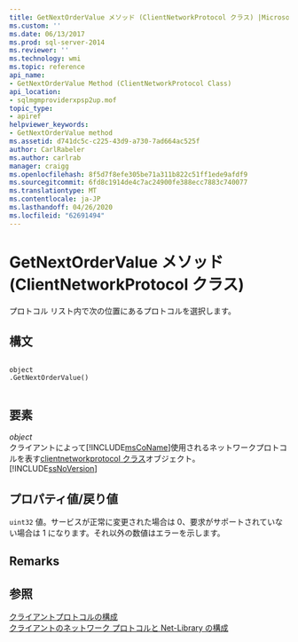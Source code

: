 ```yaml
---
title: GetNextOrderValue メソッド (ClientNetworkProtocol クラス) |Microsoft Docs
ms.custom: ''
ms.date: 06/13/2017
ms.prod: sql-server-2014
ms.reviewer: ''
ms.technology: wmi
ms.topic: reference
api_name:
- GetNextOrderValue Method (ClientNetworkProtocol Class)
api_location:
- sqlmgmproviderxpsp2up.mof
topic_type:
- apiref
helpviewer_keywords:
- GetNextOrderValue method
ms.assetid: d741dc5c-c225-43d9-a730-7ad664ac525f
author: CarlRabeler
ms.author: carlrab
manager: craigg
ms.openlocfilehash: 8f5d7f8efe305be71a311b822c51ff1ede9afdf9
ms.sourcegitcommit: 6fd8c1914de4c7ac24900fe388ecc7883c740077
ms.translationtype: MT
ms.contentlocale: ja-JP
ms.lasthandoff: 04/26/2020
ms.locfileid: "62691494"
---
```

# <a name="getnextordervalue-method-clientnetworkprotocol-class"></a>GetNextOrderValue メソッド (ClientNetworkProtocol クラス)
  プロトコル リスト内で次の位置にあるプロトコルを選択します。  
  
## <a name="syntax"></a>構文  
  
```  
  
object  
.GetNextOrderValue()  
  
```  
  
## <a name="parts"></a>要素  
 *object*  
 クライアントによって[!INCLUDE[msCoName](../../../includes/msconame-md.md)]使用されるネットワークプロトコルを表す[clientnetworkprotocol クラス](clientnetworkprotocol-class.md)オブジェクト。 [!INCLUDE[ssNoVersion](../../../includes/ssnoversion-md.md)]  
  
## <a name="property-valuereturn-value"></a>プロパティ値/戻り値  
 `uint32` 値。サービスが正常に変更された場合は 0、要求がサポートされていない場合は 1 になります。それ以外の数値はエラーを示します。  
  
## <a name="remarks"></a>Remarks  
  
## <a name="see-also"></a>参照  
 [クライアントプロトコルの構成](https://technet.microsoft.com/library/ms181035.aspx)   
 [クライアントのネットワーク プロトコルと Net-Library の構成](https://technet.microsoft.com/library/ms181035.aspx)  
  
  
